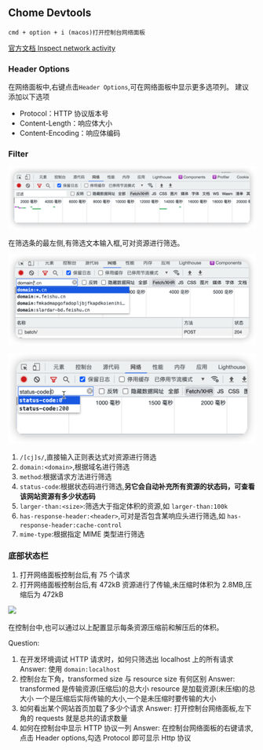 ## Chome Devtools

    cmd + option + i (macos)打开控制台网络面板

[官方文档 Inspect network activity](https://developer.chrome.com/docs/devtools/network/#search)

### Header Options

在网络面板中,右键点击`Header Options`,可在网络面板中显示更多选项列。
建议添加以下选项

- Protocol：HTTP 协议版本号
- Content-Length：响应体大小
- Content-Encoding：响应体编码

### Filter

![filter](./images/filter.png)

在筛选条的最左侧,有筛选文本输入框,可对资源进行筛选。

![domain](./images/domain.png)

![statusCode](./images/statusCode.png)

1. `/[cj]s/`,直接输入正则表达式对资源进行筛选
2. `domain:<domain>`,根据域名进行筛选
3. `method`:根据请求方法进行筛选
4. `status-code`:根据状态码进行筛选,**另它会自动补充所有资源的状态码，可查看该网站资源有多少状态码**
5. `larger-than:<size>`:筛选大于指定体积的资源,如 `larger-than:100k`
6. `has-response-header:<header>`,可对是否包含某响应头进行筛选,如 `has-response-header:cache-control`
7. `mime-type`:根据指定 MIME 类型进行筛选

### 底部状态栏

1. 打开网络面板控制台后,有 75 个请求
2. 打开网络面板控制台后,有 472kB 资源进行了传输,未压缩时体积为 2.8MB,压缩后为 472kB

![]('./images/checkSize.png')

在控制台中,也可以通过以上配置显示每条资源压缩前和解压后的体积。

Question:

1. 在开发环境调试 HTTP 请求时，如何只筛选出 localhost 上的所有请求
   Answer:
   使用 `domain:localhost`
2. 控制台左下角，transformed size 与 resource size 有何区别
   Answer:
   transformed 是传输资源(压缩后)的总大小
   resource 是加载资源(未压缩)的总大小
   一个是压缩后实际传输的大小,一个是未压缩时要传输的大小
3. 如何看出某个网站首页加载了多少个请求
   Answer:
   打开控制台网络面板,左下角的 requests 就是总共的请求数量
4. 如何在控制台中显示 HTTP 协议一列
   Answer:
   在控制台网络面板的右键请求,点击 Header options,勾选 Protocol 即可显示 Http 协议
